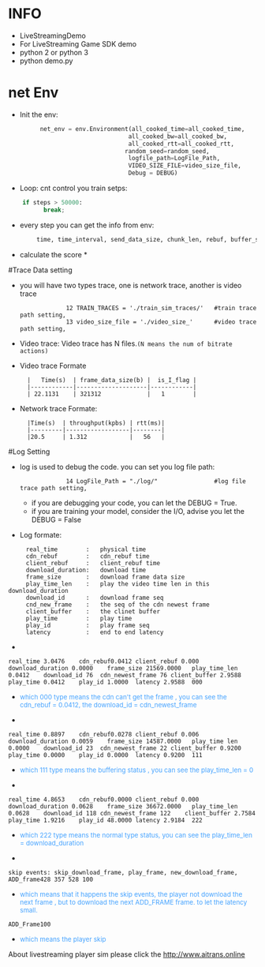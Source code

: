# INFO
* LiveStreamingDemo
* For LiveStreaming Game SDK demo
* python 2 or python 3
* python demo.py

# net Env
* Init the  env:
```python
         net_env = env.Environment(all_cooked_time=all_cooked_time,       # physical time
                                  all_cooked_bw=all_cooked_bw,            # throughput
                                  all_cooked_rtt=all_cooked_rtt,          # rtt
                                 random_seed=random_seed,                 # random_seed
                                  logfile_path=LogFile_Path,              # log setting
                                  VIDEO_SIZE_FILE=video_size_file,        # video trace
                                  Debug = DEBUG)                          # Debug setting
```
* Loop:
    cnt control you train setps:
```python    
    if steps > 50000:
          break;
```
* every step you can get the info from env:
```python
        time, time_interval, send_data_size, chunk_len, rebuf, buffer_size, rtt, play_time_len,end_delay, decision_flag, buffer_flag,cdn_flag, end_of_video = net_env.get_video_frame(bit_rate,TARGET_BUFFER[target_buffer])
```
* calculate the score
    *    



#Trace Data setting 
* you will have two types trace, one is network trace, another is video trace

                   12 TRAIN_TRACES = './train_sim_traces/'   #train trace path setting,
                   13 video_size_file = './video_size_'      #video trace path setting,

* Video trace: Video trace has N files.```(N means the num of bitrate actions)```   
* Video trace Formate   
   
        |   Time(s)  | frame_data_size(b) |  is_I_flag |
        |------------|--------------------|------------|
        | 22.1131    | 321312             |   1        |  
        
* Network trace Formate:   
   
        |Time(s)  | throughput(kpbs) | rtt(ms)|
        |---------|------------------|--------|
        |20.5     | 1.312            |   56   |
    
#Log Setting
* log is used to debug the code. you can set you log file path:

                   14 LogFile_Path = "./log/"                #log file trace path setting, 
        
   * if you are debugging your code, you can let the DEBUG = True.
   * if you are training your model, consider the I/O, advise you let the DEBUG = False
   
* Log formate:
```
     real_time        :   physical time
     cdn_rebuf        :   cdn_rebuf time
     client_rebuf     :   client_rebuf time
     download_duration:   download time
     frame_size       :   download frame data size
     play_time_len    :   play the video time len in this download_duration
     download_id      :   download frame seq
     cnd_new_frame    :   the seq of the cdn newest frame
     client_buffer    :   the clinet buffer
     play_time        :   play time
     play_id          :   play frame seq
     latency          :   end to end latency
```
* 
```  
real_time 3.0476    cdn_rebuf0.0412	client_rebuf 0.000	download_duration 0.0000	frame_size 21569.0000	play_time_len 0.0412	download_id 76	cdn_newest_frame 76	client_buffer 2.9588	play_time 0.0412	play_id 1.0000	latency 2.9588	000
```
* <font color=#46A3ff size=2> which 000 type means the cdn can't get the frame  , you can see the cdn_rebuf = 0.0412, the download_id = cdn_newest_frame </font>

* 
```
real_time 0.8897	cdn_rebuf0.0278	client_rebuf 0.006	download_duration 0.0059	frame_size 14587.0000	play_time len 0.0000	download_id 23	cdn_newest_frame 22	client_buffer 0.9200	play_time 0.0000	play_id 0.0000	latency 0.9200	111
```

* <font color=#46A3ff size=2> which 111 type means the buffering status , you can see the play_time_len = 0 </font>

* 
```
real_time 4.8653	cdn_rebuf0.0000	client_rebuf 0.000	download_duration 0.0628	frame_size 36672.0000	play_time_len 0.0628	download_id 118	cdn_newest_frame 122	client_buffer 2.7584	play_time 1.9216	play_id 48.0000	latency 2.9184	222
```
* <font color=#46A3ff size=2> which 222 type means the normal type status, you can see the play_time_len = download_duration</font>

* 
```
skip events: skip_download_frame, play_frame, new_download_frame, ADD_frame428 357 528 100
```
* <font color=#46A3ff size=2> which means that it happens the skip events, the player not download the next frame , but to download the next ADD_FRAME frame. to let the latency small.</font>
```
ADD_Frame100
```
* <font color=#46A3ff size=2> which means the player skip </font>


About livestreaming player sim please click the http://www.aitrans.online


